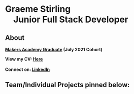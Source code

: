# Graeme Stirling &nbsp; &nbsp; &nbsp; &nbsp; &nbsp; &nbsp; &nbsp; &nbsp; &nbsp; &nbsp; &nbsp; &nbsp; &nbsp; &nbsp; &nbsp; &nbsp; &nbsp; &nbsp; &nbsp; &nbsp; &nbsp; &nbsp; &nbsp; &nbsp; **Junior Full Stack Developer**
## About
**[Makers Academy Graduate](https://www.makers.tech/about-us/) (July 2021 Cohort)** <br>

**View my CV: [Here](https://github.com/gjstirling/CV/blob/master/README.md) <br>  
Connect on: [LinkedIn](https://www.linkedin.com/in/graemejstirling/)**

## Team/Individual Projects pinned below:  

